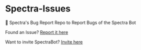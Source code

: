 # Spectra-Issues
🔎 Spectra's Bug Report Repo to Report Bugs of the Spectra Bot

Found an Issue? [Report it here](https://github.com/copyandbuild/Spectra-Issues/issues)

Want to invite SpectraBot? [Invite here](https://discord.com/oauth2/authorize?client_id=1307648010250878996&permissions=20899609046230&integration_type=0&scope=bot+applications.commands)
